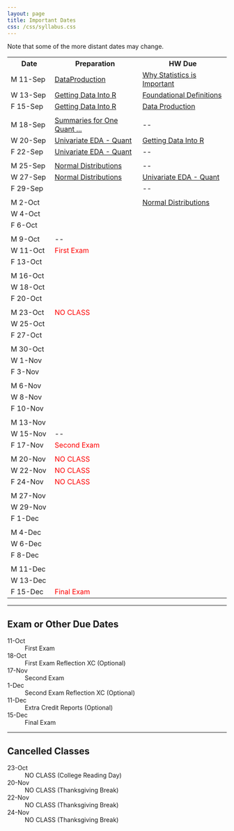 ```yaml
---
layout: page
title: Important Dates
css: /css/syllabus.css
---
```


<div class="alert alert-info">
Note that some of the more distant dates may change.
</div>

<table width="100%">
<tr><th width="20%">Date</th><th width="40%">Preparation</th><th width="40%">HW Due</th></tr>
<tr><td>M 11-Sep</td>
    <td><a href="../modules/DataProduction">DataProduction</a></td>
    <td><a href="../modules/WhyStats_HW">Why Statistics is Important</a></td></tr>
<tr><td>W 13-Sep</td>
    <td><a href="../modules/GettingDataIntoR">Getting Data Into R</a></td>
    <td><a href="../modules/FoundationalDefns_HW">Foundational Definitions</a></td></tr>
<tr><td>F 15-Sep</td>
    <td><a href="../modules/GettingDataIntoR">Getting Data Into R</a></td>
    <td><a href="../modules/DataProduction_HW">Data Production</a></td></tr>
    
<tr><td></td><td></td><td></td></tr>
<tr><td>M 18-Sep</td>
    <td><a href="../modules/UEDAQuant1">Summaries for One Quant ...</a></td>
    <td>--</td></tr>
<tr><td>W 20-Sep</td>
    <td><a href="../modules/UEDAQuant2">Univariate EDA - Quant</a></td>
    <td><a href="../modules/GettingDataIntoR_HW">Getting Data Into R</a></td></tr>
<tr><td>F 22-Sep</td>
    <td><a href="../modules/UEDAQuant2">Univariate EDA - Quant</a></td>
    <td>--</td></tr>
    
<tr><td></td><td></td><td></td></tr>
<tr><td>M 25-Sep</td>
    <td><a href="../modules/NormalDist">Normal Distributions</a></td>
    <td>--</td></tr>
<tr><td>W 27-Sep</td>
    <td><a href="../modules/NormalDist">Normal Distributions</a></td>
    <td><a href="../modules/UEDAQuant2_HW">Univariate EDA - Quant</a></td></tr>
<tr><td>F 29-Sep</td>
    <td></td>
    <td>--</td></tr>
    
<tr><td></td><td></td><td></td></tr>
<tr><td>M 2-Oct</td>
    <td></td>
    <td><a href="../modules/NormalDist_HW">Normal Distributions</a></td></tr>
<tr><td>W 4-Oct</td>
    <td></td>
    <td></td></tr>
<tr><td>F 6-Oct</td>
    <td></td>
    <td></td></tr>
    
<tr><td></td><td></td><td></td></tr>
<tr><td>M 9-Oct</td>
    <td>--</td>
    <td></td></tr>
<tr><td>W 11-Oct</td>
    <td colspan="2"><span style="color:red">First Exam</span></td></tr>
<tr><td>F 13-Oct</td>
    <td></td>
    <td></td></tr>
    
<tr><td></td><td></td><td></td></tr>
<tr><td>M 16-Oct</td>
    <td></td>
    <td></td></tr>
<tr><td>W 18-Oct</td>
    <td></td>
    <td></td></tr>
<tr><td>F 20-Oct</td>
    <td></td>
    <td></td></tr>
    
<tr><td></td><td></td><td></td></tr>
<tr><td>M 23-Oct</td>
    <td colspan="2"><span style="color:red">NO CLASS</span></td></tr>
<tr><td>W 25-Oct</td>
    <td></td>
    <td></td></tr>
<tr><td>F 27-Oct</td>
    <td></td>
    <td></td></tr>
    
<tr><td></td><td></td><td></td></tr>
<tr><td>M 30-Oct</td>
    <td></td>
    <td></td></tr>
<tr><td>W 1-Nov</td>
    <td></td>
    <td></td></tr>
<tr><td>F 3-Nov</td>
    <td></td>
    <td></td></tr>
    
<tr><td></td><td></td><td></td></tr>
<tr><td>M 6-Nov</td>
    <td></td>
    <td></td></tr>
<tr><td>W 8-Nov</td>
    <td></td>
    <td></td></tr>
<tr><td>F 10-Nov</td>
    <td></td>
    <td></td></tr>
    
<tr><td></td><td></td><td></td></tr>
<tr><td>M 13-Nov</td>
    <td></td>
    <td></td></tr>
<tr><td>W 15-Nov</td>
    <td>--</td>
    <td></td></tr>
<tr><td>F 17-Nov</td>
    <td colspan="2"><span style="color:red">Second Exam</span></td></tr>
    
<tr><td></td><td></td><td></td></tr>
<tr><td>M 20-Nov</td>
    <td colspan="2"><span style="color:red">NO CLASS</span></td></tr>
<tr><td>W 22-Nov</td>
    <td colspan="2"><span style="color:red">NO CLASS</span></td></tr>
<tr><td>F 24-Nov</td>
    <td colspan="2"><span style="color:red">NO CLASS</span></td></tr>
    
<tr><td></td><td></td><td></td></tr>
<tr><td>M 27-Nov</td>
    <td></td>
    <td></td></tr>
<tr><td>W 29-Nov</td>
    <td></td>
    <td></td></tr>
<tr><td>F 1-Dec</td>
    <td></td>
    <td></td></tr>
    
<tr><td></td><td></td><td></td></tr>
<tr><td>M 4-Dec</td>
    <td></td>
    <td></td></tr>
<tr><td>W 6-Dec</td>
    <td></td>
    <td></td></tr>
<tr><td>F 8-Dec</td>
    <td></td>
    <td></td></tr>
    
<tr><td></td><td></td><td></td></tr>
<tr><td>M 11-Dec</td>
    <td></td>
    <td></td></tr>
<tr><td>W 13-Dec</td>
    <td></td>
    <td></td></tr>
<tr><td>F 15-Dec</td>
    <td colspan="2"><span style="color:red">Final Exam</span></td></tr>
</table>


<!---
<dt>23-Jan</dt><dd></dd>
<dt>25-Jan</dt><dd><a href="../modules/GettingDataIntoR_HW">Getting Data Into R</a></dd>
<dt>30-Jan</dt><dd><a href="../modules/UEDAQuant2_HW">Univariate EDA - Quantitative</a></dd>
<dt>1-Feb</dt><dd><a href="../modules/UEDACat_HW">Univariate EDA - Categorical</a></dd>
<dt>6-Feb</dt><dd><a href="../modules/NormalDist_HW">Normal Distributions</a></dd>
<dt>13-Feb</dt><dd><a href="../modules/BEDAQuant_HW">Bivariate EDA - Quantitative</a></dd>
<dt>15-Feb</dt><dd><a href="../modules/BEDACat_HW">Bivariate EDA - Categorical</a></dd>
<dt>17-Feb</dt><dd><a href="../modules/LinearRegression_HW">Linear Regression</a></dd>
<dt>20-Feb</dt><dd><a href="../modules/Probability_HW">Probability</a></dd>
<dt>24-Feb</dt><dd><a href="../modules/SamplingDist_HW">Sampling Distributions</a></dd>
<dt>3-Mar</dt><dd><a href="../modules/HypTesting_HW">Hypothesis Testing</a></dd>
<dt>13-Mar</dt><dd><a href="../modules/ConfRegions_HW">Confidence Regions</a></dd>
<dt>20-Mar</dt><dd><a href="../modules/1SampleZ_HW">1-Sample Z-Test</a></dd>
<dt>27-Mar</dt><dd><a href="../modules/1Samplet_HW">1-Sample t-Test</a></dd>
<dt>3-Apr</dt><dd><a href="../modules/2Samplet_HW">2-Sample t-Test</a></dd>
<dt>7-Apr</dt><dd><a href="../modules/ChiSquare_HW">Chi-Square Test</a></dd>

<dt>XX-Jan</dt><dd><a href="../modules/GOFTest_HW">Goodness-of-Fit Test</a></dd>
--->


---- 

## Exam or Other Due Dates
<dl class="dl-horizontal">
<dt>11-Oct</dt><dd>First Exam</dd> 
<dt>18-Oct</dt><dd>First Exam Reflection XC (Optional)</dd>
<dt>17-Nov</dt><dd>Second Exam</dd>
<dt>1-Dec</dt><dd>Second Exam Reflection XC (Optional)</dd>
<dt>11-Dec</dt><dd>Extra Credit Reports (Optional)</dd>
<dt>15-Dec</dt><dd>Final Exam</dd>
<!---
-->
</dl>


---- 

## Cancelled Classes
<dl class="dl-horizontal">
<dt>23-Oct</dt><dd>NO CLASS (College Reading Day)</dd>
<dt>20-Nov</dt><dd>NO CLASS (Thanksgiving Break)</dd>
<dt>22-Nov</dt><dd>NO CLASS (Thanksgiving Break)</dd>
<dt>24-Nov</dt><dd>NO CLASS (Thanksgiving Break)</dd>
<!---
<dt>22-Sep</dt><dd>NO CLASS (Prof. Ogle gone)</dd>
<dt>15-Nov</dt><dd>NO CLASS (Prof. Ogle gone)</dd>
--->
</dl>
